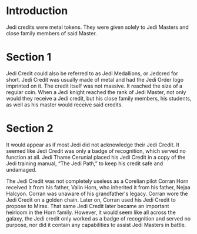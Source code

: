 # Introduction

Jedi credits were metal tokens.
They were given solely to Jedi Masters and close family members of said Master.

# Section 1

Jedi Credit could also be referred to as Jedi Medallions, or Jedcred for short.
Jedi Credit was usually made of metal and had the Jedi Order logo imprinted on it.
The credit itself was not massive.
It reached the size of a regular coin.
When a Jedi knight reached the rank of Jedi Master, not only would they receive a Jedi credit, but his close family members, his students, as well as his master would receive said credits.

# Section 2

It would appear as if most Jedi did not acknowledge their Jedi Credit.
It seemed like Jedi Credit was only a badge of recognition, which served no function at all.
Jedi Thame Cerunial placed his Jedi Credit in a copy of the Jedi training manual, “The Jedi Path,” to keep his credit safe and undamaged.

The Jedi Credit was not completely useless as a Corelian pilot Corran Horn received it from his father, Valin Horn, who inherited it from his father, Nejaa Halcyon.
Corran was unaware of his grandfather's legacy.
Corran wore the Jedi Credit on a golden chain.
Later on, Corran used his Jedi Credit to propose to Mirax.
That same Jedi Credit later became an important heirloom in the Horn family.
However, it would seem like all across the galaxy, the Jedi credit only worked as a badge of recognition and served no purpose, nor did it contain any capabilities to assist Jedi Masters in battle.

